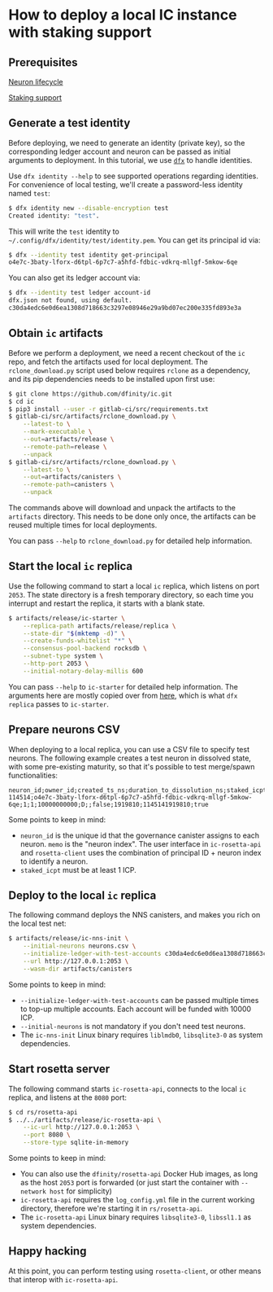 # How to deploy a local IC instance with staking support

## Prerequisites

[Neuron lifecycle](https://github.com/dfinity/ic/blob/master/rs/rosetta-api/docs/modules/rosetta-api/pages/neuron-lifecycle.adoc)

[Staking support](https://github.com/dfinity/ic/blob/master/rs/rosetta-api/docs/modules/rosetta-api/pages/staking-support.adoc)

## Generate a test identity

Before deploying, we need to generate an identity (private key), so
the corresponding ledger account and neuron can be passed as initial
arguments to deployment. In this tutorial, we use
[`dfx`](https://github.com/dfinity/sdk) to handle identities.

Use `dfx identity --help` to see supported operations regarding
identities. For convenience of local testing, we'll create a
password-less identity named `test`:

```sh
$ dfx identity new --disable-encryption test
Created identity: "test".
```

This will write the `test` identity to
`~/.config/dfx/identity/test/identity.pem`. You can get its principal
id via:

```sh
$ dfx --identity test identity get-principal
o4e7c-3baty-lforx-d6tpl-6p7c7-a5hfd-fdbic-vdkrq-mllgf-5mkow-6qe
```

You can also get its ledger account via:

```sh
$ dfx --identity test ledger account-id
dfx.json not found, using default.
c30da4edc6e0d6ea1308d718663c3297e08946e29a9bd07ec200e335fd893e3a
```

## Obtain `ic` artifacts

Before we perform a deployment, we need a recent checkout of the `ic`
repo, and fetch the artifacts used for local deployment. The
`rclone_download.py` script used below requires `rclone` as a
dependency, and its pip dependencies needs to be installed upon first
use:

```sh
$ git clone https://github.com/dfinity/ic.git
$ cd ic
$ pip3 install --user -r gitlab-ci/src/requirements.txt
$ gitlab-ci/src/artifacts/rclone_download.py \
    --latest-to \
    --mark-executable \
    --out=artifacts/release \
    --remote-path=release \
    --unpack
$ gitlab-ci/src/artifacts/rclone_download.py \
    --latest-to \
    --out=artifacts/canisters \
    --remote-path=canisters \
    --unpack
```

The commands above will download and unpack the artifacts to the
`artifacts` directory. This needs to be done only once, the artifacts
can be reused multiple times for local deployments.

You can pass `--help` to `rclone_download.py` for detailed help
information.

## Start the local `ic` replica

Use the following command to start a local `ic` replica, which listens
on port `2053`. The state directory is a fresh temporary directory, so
each time you interrupt and restart the replica, it starts with a
blank state.

```sh
$ artifacts/release/ic-starter \
    --replica-path artifacts/release/replica \
    --state-dir "$(mktemp -d)" \
    --create-funds-whitelist "*" \
    --consensus-pool-backend rocksdb \
    --subnet-type system \
    --http-port 2053 \
    --initial-notary-delay-millis 600
```

You can pass `--help` to `ic-starter` for detailed help information.
The arguments here are mostly copied over from
[here](https://github.com/dfinity/sdk/blob/395a9bf705171ac4b2a99438dc6e35a251e4518d/src/dfx/src/actors/replica.rs#L294),
which is what `dfx replica` passes to `ic-starter`.

## Prepare neurons CSV

When deploying to a local replica, you can use a CSV file to specify
test neurons. The following example creates a test neuron in dissolved
state, with some pre-existing maturity, so that it's possible to test
merge/spawn functionalities:

```csv
neuron_id;owner_id;created_ts_ns;duration_to_dissolution_ns;staked_icpt;earnings;follows;not_for_profit;memo;maturity_e8s_equivalent;kyc_verified
114514;o4e7c-3baty-lforx-d6tpl-6p7c7-a5hfd-fdbic-vdkrq-mllgf-5mkow-6qe;1;1;10000000000;D;;false;1919810;1145141919810;true
```

Some points to keep in mind:

- `neuron_id` is the unique id that the governance canister assigns to
  each neuron. `memo` is the "neuron index". The user interface in
  `ic-rosetta-api` and `rosetta-client` uses the combination of
  principal ID + neuron index to identify a neuron.
- `staked_icpt` must be at least 1 ICP.

## Deploy to the local `ic` replica

The following command deploys the NNS canisters, and makes you rich on
the local test net:

```sh
$ artifacts/release/ic-nns-init \
    --initial-neurons neurons.csv \
    --initialize-ledger-with-test-accounts c30da4edc6e0d6ea1308d718663c3297e08946e29a9bd07ec200e335fd893e3a \
    --url http://127.0.0.1:2053 \
    --wasm-dir artifacts/canisters
```

Some points to keep in mind:

- `--initialize-ledger-with-test-accounts` can be passed multiple
  times to top-up multiple accounts. Each account will be funded with
  10000 ICP.
- `--initial-neurons` is not mandatory if you don't need test neurons.
- The `ic-nns-init` Linux binary requires `liblmdb0`, `libsqlite3-0`
  as system dependencies.

## Start rosetta server

The following command starts `ic-rosetta-api`, connects to the local
`ic` replica, and listens at the `8080` port:

```sh
$ cd rs/rosetta-api
$ ../../artifacts/release/ic-rosetta-api \
    --ic-url http://127.0.0.1:2053 \
    --port 8080 \
    --store-type sqlite-in-memory
```

Some points to keep in mind:

- You can also use the `dfinity/rosetta-api` Docker Hub images, as
  long as the host `2053` port is forwarded (or just start the
  container with `--network host` for simplicity)
- `ic-rosetta-api` requires the `log_config.yml` file in the current
  working directory, therefore we're starting it in `rs/rosetta-api`.
- The `ic-rosetta-api` Linux binary requires `libsqlite3-0`,
  `libssl1.1` as system dependencies.

## Happy hacking

At this point, you can perform testing using `rosetta-client`, or
other means that interop with `ic-rosetta-api`.
